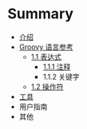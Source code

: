 # Summary

* [介绍](README.md)
* [Groovy 语言参考](chapter1/README.md)
   * [1.1 表达式](chapter1/1.1_syntax/README.md)
       * [1.1.1 注释](chapter1/1.1_syntax/1.1.1_comments.md)
       * 1.1.2 关键字
   * [1.2 操作符](chapter1/section1.2.md)
* [工具](chapter2/README.md)
* 用户指南
* 其他

